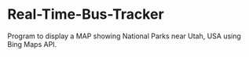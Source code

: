 # Real-Time-Bus-Tracker
Program to display a MAP showing National Parks near Utah, USA using Bing Maps API.
